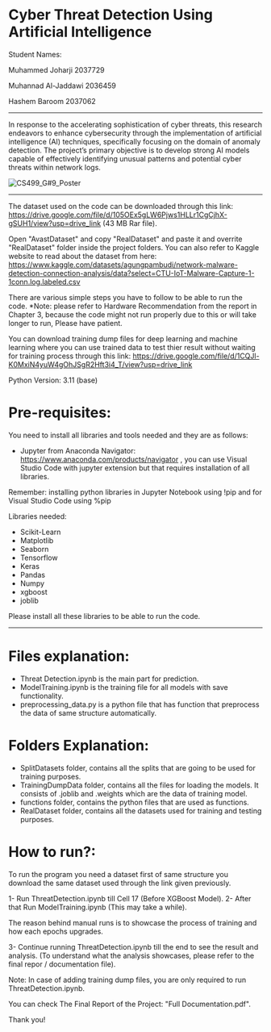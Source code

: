 # Cyber Threat Detection Using Artificial Intelligence 


Student Names:

Muhammed Joharji    2037729

Muhannad Al-Jaddawi 2036459

Hashem Baroom       2037062

------------------------------------------------------

In response to the accelerating sophistication of cyber threats, this research endeavors to enhance cybersecurity through the implementation of artificial intelligence (AI) techniques, specifically focusing on the domain of anomaly detection. 
The project’s primary objective is to develop strong AI models capable of effectively identifying unusual patterns and potential cyber threats within network logs.

![CS499_G#9_Poster](https://github.com/user-attachments/assets/42e79fe0-d2be-4954-968b-dadf5336b8a9)

------------------------------------------------------

The dataset used on the code can be downloaded through this link: https://drive.google.com/file/d/105OEx5gLW6Pjws1HLLr1CgCjhX-gSUH1/view?usp=drive_link (43 MB Rar file). 

Open "AvastDataset" and copy "RealDataset" and paste it and overrite "RealDataset" folder inside the project folders. You can also refer to Kaggle website to read about the dataset from here: https://www.kaggle.com/datasets/agungpambudi/network-malware-detection-connection-analysis/data?select=CTU-IoT-Malware-Capture-1-1conn.log.labeled.csv

There are various simple steps you have to follow to be able to run the code. *Note: please refer to Hardware Recommendation from the report in Chapter 3, because the code might not run properly due to this or will take longer to run, Please have patient.

You can download training dump files for deep learning and machine learning where you can use trained data to test thier result without waiting for training process through this link: https://drive.google.com/file/d/1CQJl-K0MxiN4yuW4gOhJSgR2Hft3i4_T/view?usp=drive_link

Python Version: 3.11 (base)

# Pre-requisites: 
You need to install all libraries and tools needed and they are as follows: 
 - Jupyter from Anaconda Navigator: https://www.anaconda.com/products/navigator , you can use Visual Studio Code with jupyter extension but that requires installation of all libraries.

Remember: installing python libraries in Jupyter Notebook using !pip and for Visual Studio Code using %pip 

Libraries needed: 
 - Scikit-Learn 
 - Matplotlib
 - Seaborn
 - Tensorflow
 - Keras
 - Pandas
 - Numpy
 - xgboost
 - joblib

 Please install all these libraries to be able to run the code.

------------------------------------------------------

# Files explanation:
 - Threat Detection.ipynb is the main part for prediction. 
 - ModelTraining.ipynb is the training file for all models with save functionality.
 - preprocessing_data.py is a python file that has function that preprocess the data of same structure automatically.

# Folders Explanation:
 - SplitDatasets folder, contains all the splits that are going to be used for training purposes.
 - TrainingDumpData folder, contains all the files for loading the models. It consists of .joblib and .weights which are the data of training model.
 - functions folder, contains the python files that are used as functions.
 - RealDataset folder, contains all the datasets used for training and testing purposes.

# How to run?:

 To run the program you need a dataset first of same structure you download the same dataset used through the link given previously.

 1- Run ThreatDetection.ipynb till Cell 17 (Before XGBoost Model). 
 2- After that Run ModelTraining.ipynb (This may take a while). 

 The reason behind manual runs is to showcase the process of training and how each epochs upgrades.

 3- Continue running ThreatDetection.ipynb till the end to see the result and analysis. (To understand what the analysis showcases, please refer to the final repor / documentation file).

Note: In case of adding training dump files, you are only required to run ThreatDetection.ipynb.

You can check The Final Report of the Project: "Full Documentation.pdf".

Thank you!
